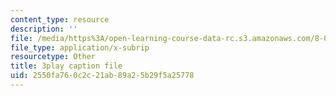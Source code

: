 ```yaml
---
content_type: resource
description: ''
file: /media/https%3A/open-learning-course-data-rc.s3.amazonaws.com/8-03sc-physics-iii-vibrations-and-waves-fall-2016/2550fa760c2c21ab89a25b29f5a25778_GUgIh6ff86Y.srt
file_type: application/x-subrip
resourcetype: Other
title: 3play caption file
uid: 2550fa76-0c2c-21ab-89a2-5b29f5a25778
---
```


